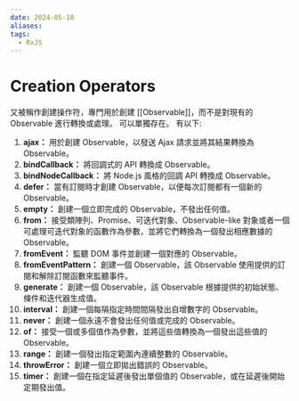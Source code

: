 ```yaml
---
date: 2024-05-10
aliases: 
tags:
  - RxJS
---
```

# Creation Operators

又被稱作創建操作符，專門用於創建 [[Observable]]，而不是對現有的 Observable 進行轉換或處理。
可以單獨存在。
有以下:

1. **ajax：** 用於創建 Observable，以發送 Ajax 請求並將其結果轉換為 Observable。
2. **bindCallback：** 將回調式的 API 轉換成 Observable。
3. **bindNodeCallback：** 將 Node.js 風格的回調 API 轉換成 Observable。
4. **defer：** 當有訂閱時才創建 Observable，以便每次訂閱都有一個新的 Observable。
5. **empty：** 創建一個立即完成的 Observable，不發出任何值。
6. **from：** 接受類陣列、Promise、可迭代對象、Observable-like 對象或者一個可處理可迭代對象的函數作為參數，並將它們轉換為一個發出相應數據的 Observable。
7. **fromEvent：** 監聽 DOM 事件並創建一個對應的 Observable。
8. **fromEventPattern：** 創建一個 Observable，該 Observable 使用提供的訂閱和解除訂閱函數來監聽事件。
9. **generate：** 創建一個 Observable，該 Observable 根據提供的初始狀態、條件和迭代器生成值。
10. **interval：** 創建一個每隔指定時間間隔發出自增數字的 Observable。
11. **never：** 創建一個永遠不會發出任何值或完成的 Observable。
12. **of：** 接受一個或多個值作為參數，並將這些值轉換為一個發出這些值的 Observable。
13. **range：** 創建一個發出指定範圍內連續整數的 Observable。
14. **throwError：** 創建一個立即拋出錯誤的 Observable。
15. **timer：** 創建一個在指定延遲後發出單個值的 Observable，或在延遲後開始定期發出值。